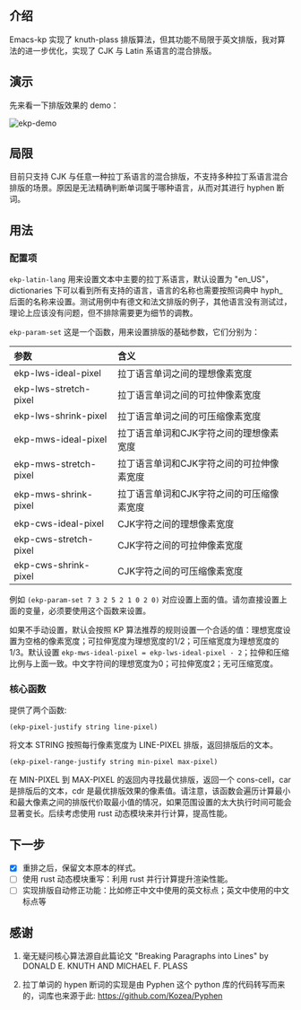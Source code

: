 ## 介绍
Emacs-kp 实现了 knuth-plass 排版算法，但其功能不局限于英文排版，我对算法的进一步优化，实现了 CJK 与 Latin 系语言的混合排版。

## 演示
先来看一下排版效果的 demo：

![ekp-demo](./images/ekp-demo-with-cache.gif)

## 局限
目前只支持 CJK 与任意一种拉丁系语言的混合排版，不支持多种拉丁系语言混合排版的场景。原因是无法精确判断单词属于哪种语言，从而对其进行 hyphen 断词。

## 用法

### 配置项
`ekp-latin-lang` 用来设置文本中主要的拉丁系语言，默认设置为 "en_US"，dictionaries 下可以看到所有支持的语言，语言的名称也需要按照词典中 hyph_ 后面的名称来设置。测试用例中有德文和法文排版的例子，其他语言没有测试过，理论上应该没有问题，但不排除需要更为细节的调教。

`ekp-param-set` 这是一个函数，用来设置排版的基础参数，它们分别为：

| 参数                  | 含义                                      |
|:----------------------|:------------------------------------------|
| ekp-lws-ideal-pixel   | 拉丁语言单词之间的理想像素宽度            |
| ekp-lws-stretch-pixel | 拉丁语言单词之间的可拉伸像素宽度          |
| ekp-lws-shrink-pixel  | 拉丁语言单词之间的可压缩像素宽度          |
| ekp-mws-ideal-pixel   | 拉丁语言单词和CJK字符之间的理想像素宽度   |
| ekp-mws-stretch-pixel | 拉丁语言单词和CJK字符之间的可拉伸像素宽度 |
| ekp-mws-shrink-pixel  | 拉丁语言单词和CJK字符之间的可压缩像素宽度 |
| ekp-cws-ideal-pixel   | CJK字符之间的理想像素宽度                 |
| ekp-cws-stretch-pixel | CJK字符之间的可拉伸像素宽度               |
| ekp-cws-shrink-pixel  | CJK字符之间的可压缩像素宽度               |

例如 `(ekp-param-set 7 3 2 5 2 1 0 2 0)` 对应设置上面的值。请勿直接设置上面的变量，必须要使用这个函数来设置。

如果不手动设置，默认会按照 KP 算法推荐的规则设置一个合适的值：理想宽度设置为空格的像素宽度；可拉伸宽度为理想宽度的1/2；可压缩宽度为理想宽度的1/3。默认设置 `ekp-mws-ideal-pixel = ekp-lws-ideal-pixel - 2`；拉伸和压缩比例与上面一致。中文字符间的理想宽度为0；可拉伸宽度2；无可压缩宽度。

### 核心函数

提供了两个函数:

```(ekp-pixel-justify string line-pixel)```

将文本 STRING 按照每行像素宽度为 LINE-PIXEL 排版，返回排版后的文本。

```(ekp-pixel-range-justify string min-pixel max-pixel)```

在 MIN-PIXEL 到 MAX-PIXEL 的返回内寻找最优排版，返回一个 cons-cell，car 是排版后的文本，cdr 是最优排版效果的像素值。请注意，该函数会遍历计算最小和最大像素之间的排版代价取最小值的情况，如果范围设置的太大执行时间可能会显著变长。后续考虑使用 rust 动态模块来并行计算，提高性能。

## 下一步

- [x] 重排之后，保留文本原本的样式。
- [ ] 使用 rust 动态模块重写：利用 rust 并行计算提升渲染性能。
- [ ] 实现排版自动修正功能：比如修正中文中使用的英文标点；英文中使用的中文标点等

## 感谢

1. 毫无疑问核心算法源自此篇论文 "Breaking Paragraphs into Lines" by DONALD E. KNUTH AND MICHAEL F. PLASS

2. 拉丁单词的 hypen 断词的实现是由 Pyphen 这个 python 库的代码转写而来的，词库也来源于此: https://github.com/Kozea/Pyphen
